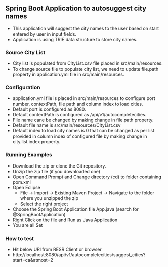 ## Spring Boot Application to autosuggest city names

- This application will suggest the city names to the user based on start entered by user in input fields.
- Application is using TRIE data structure to store city names.

### Source City List
- City list is populated from CityList.csv file placed in src/main/resources.
- To change source file to populate city list, we need to update file.path property in application.yml file in src/main/resources.

### Configuration

- application.yml file is placed in src/main/resources to configure port number, contextPath, file path and column index to load cities.
- Default port is configured as 8080.
- Default contextPath is configured as /api/v1/autocompletecities.
- File name cane be changed by making change in file.path property.
- Default file name is src/main/resources/CityList.csv
- Default index to load city names is 0 that can be changed as per list provided in column index of configured file by making change in city.list.index property.


### Running Examples
- Download the zip or clone the Git repository.
- Unzip the zip file (if you downloaded one)
- Open Command Prompt and Change directory (cd) to folder containing pom.xml
- Open Eclipse 
   - File -> Import -> Existing Maven Project -> Navigate to the folder where you unzipped the zip
   - Select the right project
- Choose the Spring Boot Application file App.java (search for @SpringBootApplication)
- Right Click on the file and Run as Java Application
- You are all Set

### How to test
- Hit below URl from RESR Client or browser
- http://localhost:8080/api/v1/autocompletecities/suggest_cities?start=ca&atmost=2


